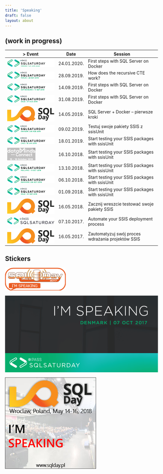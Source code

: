 ```yaml
---
title: 'Speaking'
draft: false
layout: about
---
```


## (work in progress)

| > Event                                                        | Date      | Session                                         |
|----------------------------------------------------------------|-----------|-------------------------------------------------|
|![SQL Saturday Vienna 2020](images/sqlsat917_header.png)        |24.01.2020.|First steps with SQL Server on Docker            |
|![SQL Saturday Toruń 2019](images/sqlsat914_header.png)         |28.09.2019.|How does the recursive CTE work?                 |
|![SQL Saturday Gothenburg 2019](images/sqlsat898_header.png)    |14.09.2019.|First steps with SQL Server on Docker            |
|![SQL Saturday Oslo 2019](images/sqlsat854_header.png)          |31.08.2019.|First steps with SQL Server on Docker            |
|![SQLDay 2019](images/SQLDay-logo.png)                          |14.05.2019.|SQL Server + Docker – pierwsze kroki             |
|![SQL Saturday Kraków 2019](images/sqlsat824_header.png)        |09.02.2019.|Testuj swoje pakiety SSIS z ssisUnit             |
|![SQL Saturday Linz 2019](images/sqlsat810_header.png)          |18.01.2019.|Start testing your SSIS packages with ssisUnit   |
|![dataMinds Connect 2018](images/dataMindsConnect2018_41px.png) |16.10.2018.|Start testing your SSIS packages with ssisUnit   |
|![SQL Saturday Holland 2018](images/sqlsat790_header.png)       |13.10.2018.|Start testing your SSIS packages with ssisUnit   |
|![SQL Saturday Denmark 2018](images/sqlsat765_header.png)       |06.10.2018.|Start testing your SSIS packages with ssisUnit   |
|![SQL Saturday Oslo 2018](images/sqlsat746_header.png)          |01.09.2018.|Start testing your SSIS packages with ssisUnit   |
|![SQLDay 2018](images/SQLDay-logo.png)                          |16.05.2018.|Zacznij wreszcie testować swoje pakiety SSIS     |
|![SQL Saturday Denmark 2017](images/sqlsaturday-logo.png)       |07.10.2017.|Automate your SSIS deployment process            |
|![SQLDay 2017](images/SQLDay-logo.png)                          |16.05.2017.|Zautomatyzuj swój proces wdrażania projektów SSIS|

## Stickers

![SQLDay 2017](images/SQLDay2017_Speaking.png)

![SQL Saturday Denmark 2017](images/SQLSat656_Speaking_600x300_02.png)

![SQLDay 2018](images/SQLDay2018_ImSpeaking.jpg)

